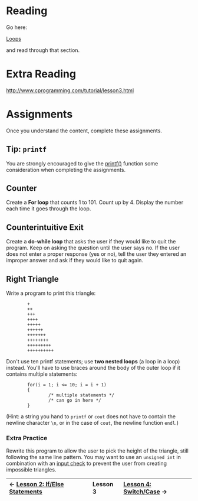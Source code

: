 # Reading #

Go here:

[Loops](http://www.cplusplus.com/doc/tutorial/control/#loops)

and read through that section.

# Extra Reading #

http://www.cprogramming.com/tutorial/lesson3.html

# Assignments #

Once you understand the content, complete these assignments.

## Tip: `printf` ##

You are strongly encouraged to give the [printf()](CPP_TipsAndTricks#printf.md) function some consideration when completing the assignments.

## Counter ##
Create a **For loop** that counts 1 to 101.  Count up by 4.  Display the number each time it goes through the loop.

## Counterintuitive Exit ##

Create a **do-while loop** that asks the user if they would like to quit the program. Keep on asking the question until the user says no.  If the user does not enter a proper response (yes or no), tell the user they entered an improper answer and ask if they would like to quit again.

## Right Triangle ##

Write a program to print this triangle:
```
        +
        ++
        +++
        ++++
        +++++
        ++++++
        +++++++
        ++++++++
        +++++++++
        ++++++++++
```
Don't use ten printf statements; use **two nested loops** (a loop in a loop) instead. You'll have to use braces around the body of the outer loop if it contains multiple statements:
```
        for(i = 1; i <= 10; i = i + 1)
        {
                /* multiple statements */
                /* can go in here */
        }
```
(Hint: a string you hand to `printf` or `cout` does not have to contain the newline character `\n`, or in the case of `cout`, the newline function `endl`.)

### Extra Practice ###
Rewrite this program to allow the user to pick the height of the triangle, still following the same line pattern. You may want to use an `unsigned int` in combination with an [input check](CPP_TipsAndTricks#Input_Validation.md) to prevent the user from creating impossible triangles.

| ← [Lesson 2: If/Else Statements](CPP_Lesson2.md) | **Lesson 3** | [Lesson 4: Switch/Case](CPP_Lesson4.md) → |
|:---------------------------------------------------|:-------------|:--------------------------------------------|